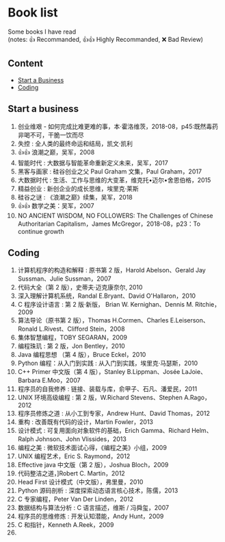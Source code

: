 # Book list

Some books I have read  
(notes: :+1: Recommanded, :+1::+1: Highly Recommanded, :x: Bad Review)

## Content

- [Start a Business](#start-a-business)
- [Coding](#coding)

## Start a business

1. 创业维艰 - 如何完成比难更难的事，本·霍洛维茨，2018-08，p45:既然毒药非喝不可，干脆一饮而尽
1. 失控 : 全人类的最终命运和结局，凯文·凯利
1. :+1::+1: 浪潮之巅，吴军，2008
1. 智能时代 : 大数据与智能革命重新定义未来，吴军，2017
1. 黑客与画家 : 硅谷创业之父 Paul Graham 文集，Paul Graham，2017
1. 大数据时代 : 生活、工作与思维的大变革，维克托•迈尔•舍恩伯格，2015
1. 精益创业 : 新创企业的成长思维，埃里克·莱斯
1. 硅谷之谜 : 《浪潮之巅》续集，吴军，2018
1. :+1::+1: 数学之美：吴军，2007
1. NO ANCIENT WISDOM, NO FOLLOWERS: The Challenges of Chinese Authoritarian Capitalism，James McGregor，2018-08，p23：To continue growth

## Coding

1. 计算机程序的构造和解释 : 原书第 2 版，Harold Abelson、Gerald Jay Sussman、Julie Sussman，2007
1. 代码大全（第 2 版），史蒂夫·迈克康奈尔, 2010
1. 深入理解计算机系统，Randal E.Bryant、David O'Hallaron，2010
1. C 程序设计语言 : 第 2 版·新版， Brian W. Kernighan、Dennis M. Ritchie，2009
1. 算法导论（原书第 2 版），Thomas H.Cormen、Charles E.Leiserson、Ronald L.Rivest、Clifford Stein，2008
1. 集体智慧编程，TOBY SEGARAN，2009
1. 编程珠玑 : 第 2 版，Jon Bentley，2010
1. Java 编程思想 （第 4 版），Bruce Eckel，2010
1. Python 编程：从入门到实践 : 从入门到实践，埃里克·马瑟斯，2010
1. C++ Primer 中文版（第 4 版），Stanley B.Lippman、Josée LaJoie、Barbara E.Moo，2007
1. 程序员的自我修养 : 链接、装载与库，俞甲子、石凡、潘爱民，2011
1. UNIX 环境高级编程 : 第 2 版，W.Richard Stevens、Stephen A.Rago，2012
1. 程序员修炼之道 : 从小工到专家，Andrew Hunt、David Thomas，2012
1. 重构 : 改善既有代码的设计，Martin Fowler，2013
1. 设计模式 : 可复用面向对象软件的基础，Erich Gamma、Richard Helm、Ralph Johnson、John Vlissides，2013
1. 编程之美 : 微软技术面试心得，《编程之美》小组，2009
1. UNIX 编程艺术，Eric S. Raymond，2012
1. Effective java 中文版（第 2 版），Joshua Bloch，2009
1. 代码整洁之道，]Robert C. Martin，2012
1. Head First 设计模式（中文版），弗里曼，2010
1. Python 源码剖析 : 深度探索动态语言核心技术，陈儒，2013
1. C 专家编程，Peter Van Der Linden，2012
1. 数据结构与算法分析 : C 语言描述，维斯 / 冯舜玺，2007
1. 程序员的思维修炼 : 开发认知潜能，Andy Hunt，2009
1. C 和指针，Kenneth A.Reek，2009
1.
